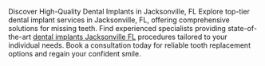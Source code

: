 Discover High-Quality Dental Implants in Jacksonville, FL
Explore top-tier dental implant services in Jacksonville, FL, offering comprehensive solutions for missing teeth. Find experienced specialists providing state-of-the-art [dental implants Jacksonville FL](https://dentalimplantsjacksonvillefl.net/) procedures tailored to your individual needs. Book a consultation today for reliable tooth replacement options and regain your confident smile.
